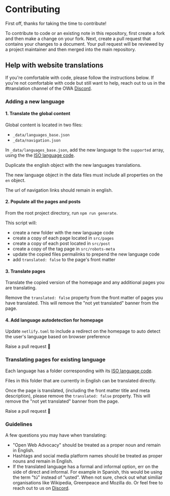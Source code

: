 # Contributing

First off, thanks for taking the time to contribute!

To contribute to code or an existing note in this repository, first create a fork and then make a change on your fork. Next, create a pull request that contains your changes to a document. Your pull request will be reviewed by a project maintainer and then merged into the main repository.

## Help with website translations

If you're comfortable with code, please follow the instructions below. If you're not comfortable with code but still want to help, reach out to us in the #translation channel of the OWA [Discord](https://discord.gg/x53hkqrRKx).

### Adding a new language

#### 1. Translate the global content

Global content is located in two files:
- `_data/languages_base.json`
- `_data/navigation.json`

In `_data/languages_base.json`, add the new language to the `supported` array, using the  the [ISO language code](https://en.wikipedia.org/wiki/List_of_ISO_639_language_codes).

Duplicate the english object with the new languages translations. 

The new language object in the data files must include all properties on the `en` object.

The url of navigation links should remain in english.

#### 2. Populate all the pages and posts

From the root project directory, run `npm run generate`. 

This script will:
- create a new folder with the new language code
- create a copy of each page located in `src/pages`
- create a copy of each post located in `src/post`
- create a copy of the tag page in `src/robots-meta`
- update the copied files permalinks to prepend the new language code
- add `translated: false` to the page's front matter

#### 3. Translate pages

Translate the copied version of the homepage and any additional pages you are translating.

Remove the `translated: false` property from the front matter of pages you have translated. This will remove the "not yet translated" banner from the page.

#### 4. Add language autodetection for homepage

Update `netlify.toml` to include a redirect on the homepage to auto detect the user's language based on browser preference

Raise a pull request :tada:


### Translating pages for existing language

Each language has a folder corresponding with its [ISO language code](https://en.wikipedia.org/wiki/List_of_ISO_639_language_codes). 

Files in this folder that are currently in English can be translated directly. 

Once the page is translated, (including the front matter title and meta description), please remove the `translated: false` property. This will remove the "not yet translated" banner from the page.

Raise a pull request :tada:

### Guidelines

A few questions you may have when translating:

- "Open Web Advocacy" should be treated as a proper noun and remain in English.
- Hashtags and social media platform names should be treated as proper nouns and remain in English.
- If the translated language has a formal and informal option, err on the side of direct and informal. For example in Spanish, this would be using the term "tú" instead of "usted". 
When not sure, check out what similiar organisations like Wikipedia, Greenpeace and Mozilla do. Or feel free to reach out to us on [Discord](https://discord.gg/x53hkqrRKx).